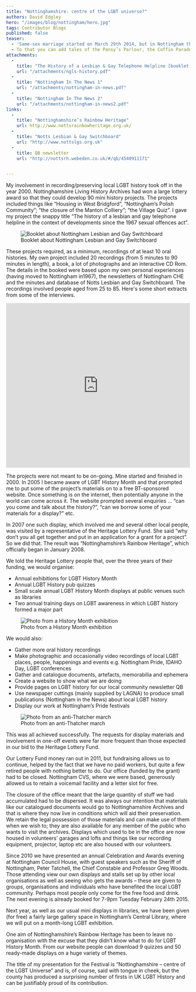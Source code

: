 ```yaml
---
title: "Nottinghamshire: centre of the LGBT universe?"
authors: David Edgley
hero: "/images/blog/nottingham/hero.jpg"
tags: Contributor Blogs
published: false
teaser: 
  - 'Same-sex marriage started on March 29th 2014, but in Nottingham they were doing it in the 14th Century.  My city has many firsts: the first “official” gay club; the first Trade Union support group; the first UK Professor of Gay and Lesbian Studies; the first “out” footballer; home to the founder of GLF in the UK; Stonewall’s “first in the NHS organisation”. '
  - To that you can add tales of the Pansy’s Parlour, the Coffin Parade; the Asda Kiss-in; the gay swimming furore; Robina Hood’s Gay Street Theatre; the secret bomb plot and the world’s most valuable bathroom loofahs. And when you read a 1964 newspaper article that makes it clear that all gay men look like one of Nottingham’s MPs, you must come to the conclusion that Nottinghamshire IS the centre of the LGBT universe. 
attachments:
  -
    title: "The History of a Lesbian & Gay Telephone Helpline [booklet]"
    url: "/attachments/ngls-history.pdf"
  -
    title: "Nottingham In The News 1"
    url: "/attachments/nottingham-in-news.pdf"
  -
    title: "Nottingham In The News 2"
    url: "/attachments/nottingham-in-news2.pdf"
links:
  -
    title: "Nottinghamshire’s Rainbow Heritage"
    url: http://www.nottsrainbowheritage.org.uk/
  -
    title: "Notts Lesbian & Gay Switchboard"     
    url: "http://www.nottslgs.org.uk"
  -
    title: QB newsletter               
    url: "http://nottsrh.webeden.co.uk/#/qb/4540911171"


---
```

My involvement in recording/preserving local LGBT history took off in the year 2000. Nottinghamshire Living History Archives had won a large lottery award so that they could develop 90 mini history projects. The projects included things like “Housing in West Bridgford”, “Nottingham’s Polish Community”; “the closure of the Manton Colliery”; “the Village Quiz”.  I gave my project the snappy title “The history of a lesbian and gay telephone helpline in the context of developments since the 1967 sexual offences act”.

<figure>
    <img src="/images/blog/nottingham/nlgs-history-booklet.jpg" alt="Booklet about Nottingham Lesbian and Gay Switchboard">
    <figcaption>Booklet about Nottingham Lesbian and Gay Switchboard</figcaption>
</figure>

These projects required, as a minimum, recordings of at least 10 oral histories.  My own project included 20 recordings (from 5 minutes to 90 minutes in length), a book, a lot of photographs and an interactive CD Rom. The details in the booked were based upon my own personal experiences (having moved to Nottingham in1967), the newsletters of Nottingham CHE and the minutes and database of Notts Lesbian and Gay Switchboard. The recordings involved people aged from 25 to 85.  Here's some short extracts from some of the interviews.

<iframe width="100%" height="450" scrolling="no" frameborder="no" src="https://w.soundcloud.com/player/?url=https%3A//api.soundcloud.com/playlists/49388239&amp;color=eb6d98&amp;auto_play=false&amp;hide_related=false&amp;show_comments=true&amp;show_user=true&amp;show_reposts=false"></iframe>

The projects were not meant to be on-going. Mine started and finished in 2000. In 2005 I became aware of LGBT History Month and that prompted me to put some of the project’s materials on to a free BT-sponsored website.  Once something is on the internet, then potentially anyone in the world can come across it.  The website prompted several enquiries  … “can you come and talk about the history?”, “can we borrow some of your materials for a display?” etc.

In 2007 one such display, which involved me and several other local people, was visited by a representative of the Heritage Lottery Fund. She said “why don’t you all get together and put in an application for a grant for a project”.  So we did that.  The result was “Nottinghamshire’s Rainbow Heritage”, which officially began in January 2008.

We told the Heritage Lottery people that, over the three years of their funding, we would organise:

 * Annual exhibitions for LGBT History Month
 * Annual LGBT History pub quizzes
 * Small scale annual LGBT History Month displays at public venues such as libraries
 * Two annual training days on LGBT awareness in which LGBT history formed a major part

<figure>
    <img src="/images/blog/nottingham/exhibition-crowd.jpg" alt="Photo from a History Month exhibition">
    <figcaption>Photo from a History Month exhibition</figcaption>
</figure>

We would also:

 * Gather more oral history recordings 
 * Make photographic and occasionally video recordings of local LGBT places, people, happenings and events e.g. Nottingham Pride, IDAHO Day, LGBT conferences
 * Gather and catalogue documents, artefacts, memorabilia and ephemera
 * Create a website to show what we are doing
 * Provide pages on LGBT history for our local community newsletter QB
 * Use newspaper cuttings (mainly supplied by LAGNA) to produce small publications (Nottingham in the News) about local LGBT history
 * Display our work at Nottingham’s Pride festivals

<figure>
    <img src="/images/blog/nottingham/thatcher-march.jpg" alt="Photo from an anti-Thatcher march">
    <figcaption>Photo from an anti-Thatcher march</figcaption>
</figure>

This was all achieved successfully.  The requests for display materials and involvement in one-off events were far more frequent than those expected in our bid to the Heritage Lottery Fund.

Our Lottery Fund money ran out in 2011, but fundraising allows us to continue, helped by the fact that we have no paid workers, but quite a few retired people with nothing better to do. Our office (funded by the grant) had to be closed. Nottingham CVS, where we were based, generously allowed us to retain a voicemail facility and a letter slot for free.

The closure of the office meant that the large quantity of stuff we had accumulated had to be dispersed. It was always our intention that materials like our catalogued documents would go to Nottinghamshire Archives and that is where they now live in conditions which will aid their preservation. We retain the legal possession of those materials and can make use of them when we wish to; they are also available for any member of the public who wants to visit the archives.   Displays which used to be in the office are now housed in volunteers’ garages and lofts and things like our recording equipment, projector, laptop etc are also housed with our volunteers.

Since 2010 we have presented an annual Celebration and Awards evening at Nottingham Council House, with guest speakers such as the Sheriff of Nottingham, Peter Tatchell, the Chief Constable and Professor Greg Woods.  Those attending view our own displays and stalls set up by other local organisations as well as seeing who gets the awards – these are given to groups, organisations and individuals who have benefited the local LGBT community. Perhaps most people only come for the free food and drink. The next evening is already booked for 7-9pm Tuesday February 24th 2015.

Next year, as well as our usual mini displays in libraries, we have been given (for free) a fairly large gallery space in Nottingham’s Central Library, where we will put on a month-long LGBT exhibition.

One aim of Nottinghamshire’s Rainbow Heritage has been to leave no organisation with the excuse that they didn’t know what to do for LGBT History Month.  From our website people can download  9 quizzes and 50 ready-made displays on a huge variety of themes.

The title of my presentation for the Festival is “Nottinghamshire – centre of the LGBT Universe” and is, of course, said with tongue in cheek, but the county has produced a surprising number of firsts in UK LGBT History and can be justifiably proud of its contribution.
